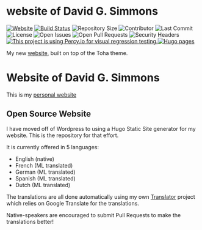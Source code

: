 # website of David G. Simmons

[![Website](https://img.shields.io/website?style=plastic&url=https%3A%2F%2Fdavidgs.com)](https://img.shields.io/website?style=plastic&url=https%3A%2F%2Fdavidgs.com)
[![Build Status](https://img.shields.io/endpoint.svg?url=https%3A%2F%2Factions-badge.atrox.dev%2Fhugo-toha%2Fhugo-toha.github.io%2Fbadge%3Fref%3Dsource&style=flat)](https://actions-badge.atrox.dev/hugo-toha/hugo-toha.github.io/goto?ref=source) ![Repository Size](https://img.shields.io/github/repo-size/hugo-toha/hugo-toha.github.io) ![Contributor](https://img.shields.io/github/contributors/hugo-toha/hugo-toha.github.io) ![Last Commit](https://img.shields.io/github/last-commit/hugo-toha/hugo-toha.github.io) ![License](https://img.shields.io/github/license/hugo-toha/hugo-toha.github.io) ![Open Issues](https://img.shields.io/github/issues/hugo-toha/hugo-toha.github.io?color=important) ![Open Pull Requests](https://img.shields.io/github/issues-pr/hugo-toha/hugo-toha.github.io?color=yellowgreen) ![Security Headers](https://img.shields.io/security-headers?url=https%3A%2F%2Fhugo-toha.github.io%2F) [![This project is using Percy.io for visual regression testing.](https://percy.io/static/images/percy-badge.svg)](https://percy.io/b7cb60ab/hugo-toha.github.io)[![Hugo pages](https://github.com/davidgs/DavidgsWeb/actions/workflows/main.yml/badge.svg?branch=main)](https://github.com/davidgs/DavidgsWeb/actions/workflows/main.yml)

My new [website](https://davidgs.com), built on top of the Toha theme.

# Website of David G. Simmons

This is my [personal website](https://davidgs.com)

## Open Source Website

I have moved off of Wordpress to using a Hugo Static Site generator for my website. This is the repository for that effort.

It is currently offered in 5 languages:
- English (native)
- French (ML translated)
- German (ML translated)
- Spanish (ML translated)
- Dutch (ML translated)

The translations are all done automatically using my own [Translator](https://github.com/davidgs/Translator) project which relies on Google Translate for the translations.

Native-speakers are encouraged to submit Pull Requests to make the translations better!
